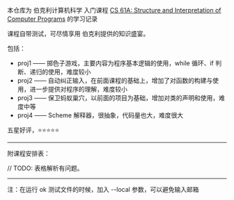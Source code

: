 本仓库为 伯克利计算机科学 入门课程 [CS 61A: Structure and Interpretation of Computer Programs](https://inst.eecs.berkeley.edu/~cs61a/su20/) 的学习记录

课程自带测试，可尽情享用 伯克利提供的知识盛宴。

包括：

- proj1 —— 掷色子游戏，主要内容为程序基本逻辑的使用，while 循环、if 判断、递归的使用，难度较小
- proj2 ——  自动纠正输入，在前面课程的基础上，增加了对函数的构建与使用，进一步提供对程序的理解，难度较小
- proj3 ——  保卫蚂蚁巢穴，以前面的项目为基础，增加对类的声明和使用，难度中等
- proj4 ——  Scheme 解释器，很抽象，代码量也大，难度很大

五星好评，⭐⭐⭐⭐⭐

------

附课程安排表：

// TODO: 表格解析有问题。

------

注：在运行 ok 测试文件的时候，加入 --local 参数，可以避免输入邮箱